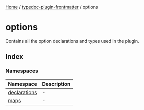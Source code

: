 [Home](../../README.md) / [typedoc-plugin-frontmatter](../README.md) / options

# options

Contains all the option declarations and types used in the plugin.

## Index

### Namespaces

| Namespace                                         | Description |
| ------------------------------------------------- | ----------- |
| [declarations](namespaces/declarations/README.md) | -           |
| [maps](namespaces/maps/README.md)                 | -           |
